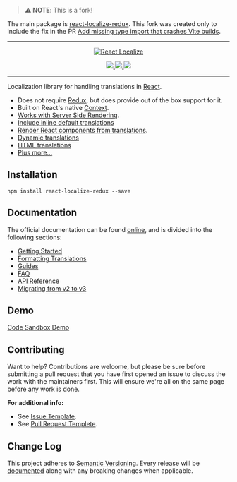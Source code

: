> **⚠ NOTE**: This is a fork!

The main package is [react-localize-redux](https://github.com/ryandrewjohnson/react-localize-redux). This fork was created only to include the fix in the PR [Add missing type import that crashes Vite builds](https://github.com/ryandrewjohnson/react-localize-redux/pull/224).

---

<p align="center">
  <a href="https://github.com/ryandrewjohnson/react-localize-redux">
    <img alt="React Localize" src="https://ryandrewjohnson.github.io/react-localize-redux-docs/images/react-localize-redux-new.png">
  </a>
</p>

<p align="center">
  <a href="https://www.npmjs.com/package/react-localize-redux">
    <img src="https://img.shields.io/npm/dm/react-localize-redux.svg?style=flat-square">
  </a>
  <a href="https://travis-ci.org/ryandrewjohnson/react-localize-redux">
    <img src="https://img.shields.io/travis/ryandrewjohnson/react-localize-redux/master.svg?style=flat-square">
  </a>
  <a href="https://codecov.io/gh/ryandrewjohnson/react-localize-redux">
    <img src="https://codecov.io/gh/ryandrewjohnson/react-localize-redux/branch/master/graph/badge.svg" />
  </a>
</p>

---

Localization library for handling translations in [React](https://facebook.github.io/react).

* Does not require [Redux](https://redux.js.org/), but does provide out of the box support for it.
* Built on React's native [Context](https://reactjs.org/docs/context.html).
* [Works with Server Side Rendering](https://ryandrewjohnson.github.io/react-localize-redux-docs/#working-with-server-side-rendering).
* [Include inline default translations](https://ryandrewjohnson.github.io/react-localize-redux-docs/#include-inline-default-translations)
* [Render React components from translations](https://ryandrewjohnson.github.io/react-localize-redux-docs/#react-translations).
* [Dynamic translations](https://ryandrewjohnson.github.io/react-localize-redux-docs/#dynamic-translations)
* [HTML translations](https://ryandrewjohnson.github.io/react-localize-redux-docs/#html-translations)
* [Plus more...](https://ryandrewjohnson.github.io/react-localize-redux-docs/#guides)

## Installation

```
npm install react-localize-redux --save
```

## Documentation

The official documentation can be found [online](https://ryandrewjohnson.github.io/react-localize-redux-docs/), and is divided into the following sections:

* [Getting Started](https://ryandrewjohnson.github.io/react-localize-redux-docs/#getting-started)
* [Formatting Translations](https://ryandrewjohnson.github.io/react-localize-redux-docs//#formatting-translations)
* [Guides](https://ryandrewjohnson.github.io/react-localize-redux-docs/#guides)
* [FAQ](https://ryandrewjohnson.github.io/react-localize-redux-docs/#faq)
* [API Reference](https://ryandrewjohnson.github.io/react-localize-redux-docs/#api-reference)
* [Migrating from v2 to v3](MIGRATING.md)

## Demo

[Code Sandbox Demo](https://codesandbox.io/s/14xp1xy9ql)

## Contributing

Want to help? Contributions are welcome, but please be sure before submitting a pull request that you
have first opened an issue to discuss the work with the maintainers first. This will ensure we're all
on the same page before any work is done.

**For additional info:**

* See [Issue Template](.github/ISSUE_TEMPLATE.md).
* See [Pull Request Templete](.github/PULL_REQUEST_TEMPLATE.md).

## Change Log

This project adheres to [Semantic Versioning](https://semver.org/).
Every release will be [documented](CHANGELOG.md) along with any breaking changes when applicable.
